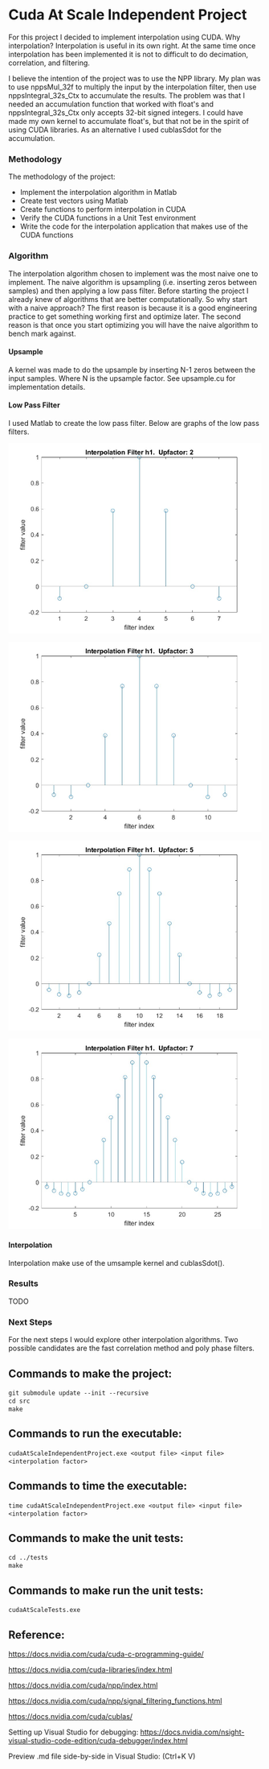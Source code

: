 # Cuda At Scale Independent Project

For this project I decided to implement interpolation using CUDA.  Why interpolation?  Interpolation is useful in its own right.  At the same time once interpolation has been implemented it is not to difficult to do decimation, correlation, and filtering.

I believe the intention of the project was to use the NPP library.  My plan was to use nppsMul_32f to multiply the input by the interpolation filter, then use nppsIntegral_32s_Ctx to accumulate the results.  The problem was that I needed an accumulation function that worked with float's and nppsIntegral_32s_Ctx only accepts 32-bit signed integers.  I could have made my own kernel to accumulate float's, but that not be in the spirit of using CUDA libraries.  As an alternative I used cublasSdot for the accumulation.

### Methodology

The methodology of the project:
- Implement the interpolation algorithm in Matlab
- Create test vectors using Matlab
- Create functions to perform interpolation in CUDA
- Verify the CUDA functions in a Unit Test environment
- Write the code for the interpolation application that makes use of the CUDA functions

### Algorithm

The interpolation algorithm chosen to implement was the most naive one to implement.  The naive algorithm is upsampling (i.e. inserting zeros between samples) and then applying a low pass filter.  Before starting the project I already knew of algorithms that are better computationally.  So why start with a naive approach?  The first reason is because it is a good engineering practice to get something working first and optimize later.  The second reason is that once you start optimizing you will have the naive algorithm to bench mark against.  

#### Upsample
A kernel was made to do the upsample by inserting N-1 zeros between the input samples.  Where N is the upsample factor.  See upsample.cu for implementation details.

#### Low Pass Filter
I used Matlab to create the low pass filter.  Below are graphs of the low pass filters.

![](images/InterpolationFilter2.jpg "Interpolation filter:  Upfactor: 2")

![](images/InterpolationFilter3.jpg "Interpolation filter:  Upfactor: 3")

![](images/InterpolationFilter5.jpg "Interpolation filter:  Upfactor: 5")

![](images/InterpolationFilter7.jpg "Interpolation filter:  Upfactor: 7")

#### Interpolation
Interpolation make use of the umsample kernel and cublasSdot().

### Results
TODO

### Next Steps
For the next steps I would explore other interpolation algorithms.  Two possible candidates are the fast correlation method and poly phase filters.







## Commands to make the project:

```
git submodule update --init --recursive
cd src
make
```
## Commands to run the executable:
```
cudaAtScaleIndependentProject.exe <output file> <input file> <interpolation factor>
```
## Commands to time the executable:
```
time cudaAtScaleIndependentProject.exe <output file> <input file> <interpolation factor>
```


## Commands to make the unit tests:

```
cd ../tests
make
```

## Commands to make run the unit tests:
```
cudaAtScaleTests.exe
```

## Reference:

https://docs.nvidia.com/cuda/cuda-c-programming-guide/

https://docs.nvidia.com/cuda-libraries/index.html

https://docs.nvidia.com/cuda/npp/index.html

https://docs.nvidia.com/cuda/npp/signal_filtering_functions.html

https://docs.nvidia.com/cuda/cublas/

Setting up Visual Studio for debugging: https://docs.nvidia.com/nsight-visual-studio-code-edition/cuda-debugger/index.html

Preview .md file side-by-side in Visual Studio: (Ctrl+K V)

